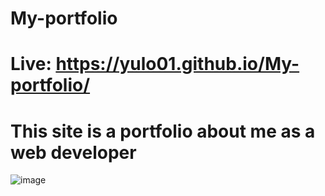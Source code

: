 # My-portfolio

# Live: https://yulo01.github.io/My-portfolio/


# This site is a portfolio about me as a web developer



![image](https://user-images.githubusercontent.com/93291077/224670630-7da905d6-9eda-4649-8bd4-42b4691ba7c9.png)

